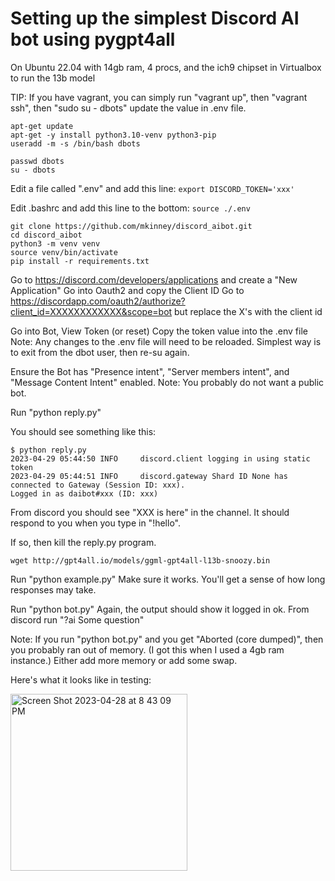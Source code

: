 # Setting up the simplest Discord AI bot using pygpt4all

On Ubuntu 22.04 with 14gb ram, 4 procs, and the ich9 chipset in Virtualbox to run the 13b model

TIP: If you have vagrant, you can simply run "vagrant up", then "vagrant ssh", then "sudo su - dbots" update the value in .env file.

```
apt-get update
apt-get -y install python3.10-venv python3-pip
useradd -m -s /bin/bash dbots

passwd dbots
su - dbots
```

Edit a file called ".env" and add this line:
`export DISCORD_TOKEN='xxx'`

Edit .bashrc and add this line to the bottom:
`source ./.env`

```
git clone https://github.com/mkinney/discord_aibot.git
cd discord_aibot
python3 -m venv venv
source venv/bin/activate
pip install -r requirements.txt
```

Go to https://discord.com/developers/applications and create a "New Application"
Go into Oauth2 and copy the Client ID
Go to https://discordapp.com/oauth2/authorize?client_id=XXXXXXXXXXXX&scope=bot
but replace the X's with the client id

Go into Bot, View Token (or reset)
Copy the token value into the .env file
Note: Any changes to the .env file will need to be reloaded. Simplest way is to exit from the dbot user, then re-su again.

Ensure the Bot has "Presence intent", "Server members intent", and "Message Content Intent" enabled.
Note: You probably do not want a public bot.

Run "python reply.py"

You should see something like this:

```
$ python reply.py
2023-04-29 05:44:50 INFO     discord.client logging in using static token
2023-04-29 05:44:51 INFO     discord.gateway Shard ID None has connected to Gateway (Session ID: xxx).
Logged in as daibot#xxx (ID: xxx)
```

From discord you should see "XXX is here" in the channel.
It should respond to you when you type in "!hello".

If so, then kill the reply.py program.

```
wget http://gpt4all.io/models/ggml-gpt4all-l13b-snoozy.bin
```

Run "python example.py"
Make sure it works.
You'll get a sense of how long responses may take.

Run "python bot.py"
Again, the output should show it logged in ok.
From discord run "?ai Some question"

Note: If you run "python bot.py" and you get "Aborted (core dumped)", then you probably ran out of memory. (I got this when I used a 4gb ram instance.)
Either add more memory or add some swap.

Here's what it looks like in testing:

<img width="283" alt="Screen Shot 2023-04-28 at 8 43 09 PM" src="https://user-images.githubusercontent.com/2219838/235283566-1ff8b63a-5a7d-4d6c-a197-271f997d5622.png">

